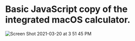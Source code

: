 # Basic JavaScript copy of the integrated macOS calculator.
![Screen Shot 2021-03-20 at 3 51 45 PM](https://user-images.githubusercontent.com/10752638/111887719-30b0f280-8994-11eb-9778-b2daa5c41572.png)

